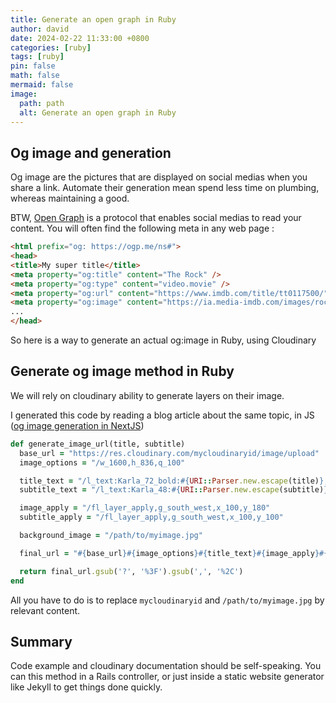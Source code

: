 ```yaml
---
title: Generate an open graph in Ruby
author: david
date: 2024-02-22 11:33:00 +0800
categories: [ruby]
tags: [ruby]
pin: false
math: false
mermaid: false
image:
  path: path
  alt: Generate an open graph in Ruby
---
```



## Og image and generation

Og image are the pictures that are displayed on social medias when you share a link. Automate their generation mean spend less time on plumbing, whereas maintaining a good.

BTW,  <a href="https://ogp.me/" target="_blank">Open Graph</a> is a protocol that enables social medias to read your content. You will often find the following meta in any web page :

```html
<html prefix="og: https://ogp.me/ns#">
<head>
<title>My super title</title>
<meta property="og:title" content="The Rock" />
<meta property="og:type" content="video.movie" />
<meta property="og:url" content="https://www.imdb.com/title/tt0117500/" />
<meta property="og:image" content="https://ia.media-imdb.com/images/rock.jpg" />
...
</head>
```

So here is a way to generate an actual og:image in Ruby, using Cloudinary

## Generate og image method in Ruby

We will rely on cloudinary ability to generate layers on their image.

I generated this code by reading a blog article about the same topic, in JS (<a href="https://delba.dev/blog/next-blog-generate-og-image" target="_blank">og image generation in NextJS</a>)

```ruby
def generate_image_url(title, subtitle)
  base_url = "https://res.cloudinary.com/mycloudinaryid/image/upload"
  image_options = "/w_1600,h_836,q_100"

  title_text = "/l_text:Karla_72_bold:#{URI::Parser.new.escape(title)},co_rgb:ffe4e6,c_fit,w_1400,h_240"
  subtitle_text = "/l_text:Karla_48:#{URI::Parser.new.escape(subtitle)},co_rgb:ffe4e680,c_fit,w_1400"

  image_apply = "/fl_layer_apply,g_south_west,x_100,y_180"
  subtitle_apply = "/fl_layer_apply,g_south_west,x_100,y_100"

  background_image = "/path/to/myimage.jpg"

  final_url = "#{base_url}#{image_options}#{title_text}#{image_apply}#{subtitle_text}#{subtitle_apply}#{background_image}"

  return final_url.gsub('?', '%3F').gsub(',', '%2C')
end

```

All you have to do is to replace `mycloudinaryid` and `/path/to/myimage.jpg` by relevant content.

## Summary

Code example and cloudinary documentation should be self-speaking. You can this method in a Rails controller, or just inside a static website generator like Jekyll to get things done quickly.